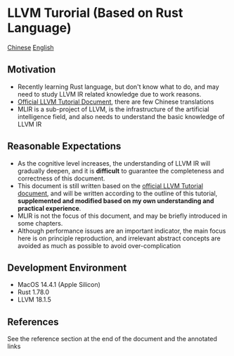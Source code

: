 # LLVM Turorial (Based on Rust Language)

[Chinese](README.zh.md) [English](README.md)

## Motivation

* Recently learning Rust language, but don't know what to do, and may need to study LLVM IR related knowledge due to work reasons.
* [Official LLVM Tutorial Document](https://llvm.org/docs/tutorial/index.html), there are few Chinese translations
* MLIR is a sub-project of LLVM, is the infrastructure of the artificial intelligence field, and also needs to understand the basic knowledge of LLVM IR

## Reasonable Expectations

* As the cognitive level increases, the understanding of LLVM IR will gradually deepen, and it is **difficult** to guarantee the completeness and correctness of this document.
* This document is still written based on the [official LLVM Tutorial document](https://llvm.org/docs/tutorial/index.html), and will be written according to the outline of this tutorial, **supplemented and modified based on my own understanding and practical experience**.
* MLIR is not the focus of this document, and may be briefly introduced in some chapters.
* Although performance issues are an important indicator, the main focus here is on principle reproduction, and irrelevant abstract concepts are avoided as much as possible to avoid over-complication

## Development Environment

* MacOS 14.4.1 (Apple Silicon)
* Rust 1.78.0
* LLVM 18.1.5

## References

See the reference section at the end of the document and the annotated links